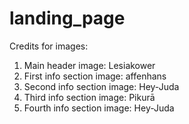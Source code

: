 # landing_page

Credits for images:
1) Main header image: Lesiakower
2) First info section image: affenhans
3) Second info section image: Hey-Juda
4) Third info section image: Pikurā
5) Fourth info section image: Hey-Juda